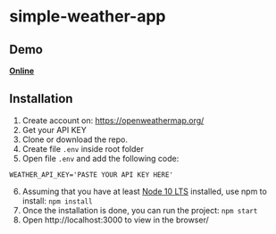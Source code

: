 # simple-weather-app

## Demo

**[Online](https://pogodynka-100.herokuapp.com/)**

## Installation
1. Create account on: https://openweathermap.org/
2. Get your API KEY
3. Clone or download the repo.
4. Create file `.env` inside root folder
5. Open file `.env` and add the following code:
```
WEATHER_API_KEY='PASTE YOUR API KEY HERE'
```
6. Assuming that you have at least [Node 10 LTS](https://nodejs.org/en/) installed, use npm to install:
`npm install`
7. Once the installation is done, you can run the project:
`npm start`
8. Open http://localhost:3000 to view in the browser/
